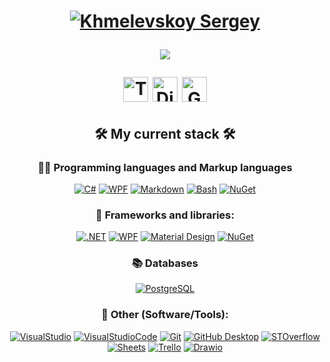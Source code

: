 <!--Header-->
<h1> <p align="center">
    <a href="https://github.com/killtoyz">
    <img src="https://readme-typing-svg.demolab.com?font=M+PLUS+Code+Latin&size=30&duration=1&color=309975&center=true&vCenter=true&repeat=false&random=false&width=440&lines=Sergey+Khmelevskoy" alt="Khmelevskoy Sergey" /></a>
</p>
<p align="center">
    <a href="https://github.com/killtoyz">
    <img src="https://readme-typing-svg.demolab.com?font=M+PLUS+Code+Latin&size=28&duration=3000&pause=1000&color=309975&center=true&vCenter=true&random=false&width=440&lines=I+want+to+break+free;C%23+Developer" /></a>
</p>

<!--Social icons with ref-->
<p align="center">
    <a href="https://t.me/HmelHmelko"> 
    <img width="40px" alt="Telegram" title="Telegram" src="https://i.imgur.com/V3wvzeL.png"/></a>
    <a href="https://discord.com/users/370688361486090240/"> 
    <img width="40px" alt="Discord" title="Discord" src="https://i.imgur.com/WBmniMQ.png"/></a>
    <a href="mailto:killtoyzmail@Gmail.com">
    <img width="40px" alt="Gmail" title="Gmail" src="https://i.imgur.com/C11jqw1.png"/></a>
</p> </h1>

<!--Stack section-->
<!--Stack icons-->
<h2 align="center"> 🛠️ My current stack 🛠️ </h2> 
<h3 align="center"> 👨‍💻 Programming languages and Markup languages </h3>
<p align="center">
    <a href="#"><img alt="C#" src="https://img.shields.io/badge/C%23-5C2D91?logo=C%20Sharp"></a>
    <a href="#"><img alt="WPF" src="https://img.shields.io/badge/XAML-5C2D91?logo=.net"></a>
    <a href="#"><img alt="Markdown" src="https://img.shields.io/badge/Markdown-000000.svg?logo=markdown&logoColor=white"></a>
    <a href="#"><img alt="Bash" src="https://img.shields.io/badge/Bash-121011.svg?logo=gnu-bash&logoColor=white"></a>
    <a href="#"><img alt="NuGet" src="https://custom-icon-badges.demolab.com/badge/SQL-025E8C.svg?logo=database&logoColor=white"></a>
</p>
<h3 align="center"> 🧰 Frameworks and libraries: </h3>
<p align="center">
    <a href="#"><img alt=".NET" title=".NET" src="https://img.shields.io/badge/.NET-5C2D91"/></a>
    <a href="#"><img alt="WPF" alt=".NET (WPF)" src="https://img.shields.io/badge/WPF-5C2D91?logo=.net&logoColor=white"></a>
    <a href="#"><img alt="Material Design" src="https://img.shields.io/badge/Material%20Design%20-%20%23757575?logo=materialdesign&logoColor=white"></a>
    <a href="#"><img alt="NuGet" src="https://img.shields.io/badge/NuGet-%23004880?logo=nuget"></a>
</p>
<h3 align="center"> 📚 Databases </h3>
<p align="center">  
    <a href="#"><img alt="PostgreSQL" src ="https://img.shields.io/badge/PostgreSQL-316192.svg?logo=postgresql&logoColor=white"></a>
</p>
<h3 align="center"> 🔨 Other (Software/Tools): </h3>
<p align="center" >
    <a href="#"><img alt="VisualStudio" src="https://img.shields.io/badge/Visual%20Studio%20-%20%235C2D91?logo=visualstudio"></a>
    <a href="#"><img alt="VisualStudioCode" src="https://img.shields.io/badge/Visual%20Studio%20Code%20-%20%23007ACC?logo=visualstudiocode"></a>
    <a href="#"><img alt="Git" src="https://img.shields.io/badge/Git%20-%20%23F05032?logo=git&logoColor=white"></a>
    <a href="#"><img alt="GitHub Desktop" src="https://img.shields.io/badge/GitHub%20Desktop%20-8034A9?logo=github"></a>
    <a href="#"><img alt="STOverflow" src="https://img.shields.io/badge/Stack%20Overflow%20-%20%23F58025?logo=stackoverflow&logoColor=white"></a>
    <a href="#"><img alt="Sheets" src="https://img.shields.io/badge/Google%20sheets%20-%20%2334A853?logo=googlesheets&logoColor=white"></a>
    <a href="#"><img alt="Trello" src="https://img.shields.io/badge/Trello%20-%20%230052CC?logo=trello"></a>
    <a href="#"><img alt="Drawio" src="https://img.shields.io/badge/Drawio%20-%20%23F08705?logo=diagramsdotnet&logoColor=white"></a>
</p>
